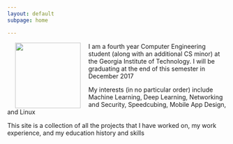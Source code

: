 ```yaml
---
layout: default
subpage: home

---
```


<div>
  <img style="float: left; margin: 0 18px" width="150" src="{{ 'assets/images/me.jpg' | relative_url }}"/>
  <p>I am a fourth year Computer Engineering student (along with an additional CS minor) at the Georgia Institute of Technology. I will be graduating at the end of this semester in December 2017</p>
  <p>My interests (in no particular order) include Machine Learning, Deep Learning, Networking and Security, Speedcubing, Mobile App Design, and Linux</p>
  <p>This site is a collection of all the projects that I have worked on, my work experience, and my education history and skills</p>
</div>
<span style="clear: both"></span>
